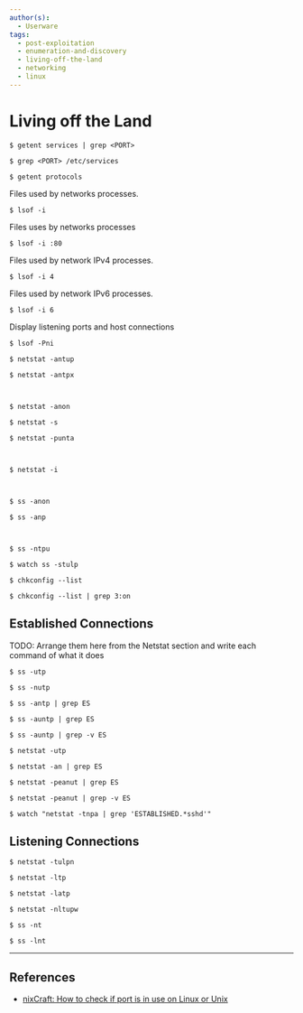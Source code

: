 ```yaml
---
author(s):
  - Userware
tags:
  - post-exploitation
  - enumeration-and-discovery
  - living-off-the-land
  - networking
  - linux
---
```

# Living off the Land

```
$ getent services | grep <PORT>

$ grep <PORT> /etc/services

$ getent protocols
```

Files used by networks processes.

```
$ lsof -i
```

Files uses by networks processes

```
$ lsof -i :80
```

Files used by network IPv4 processes.

```
$ lsof -i 4
```

Files used by network IPv6 processes.

```
$ lsof -i 6
```

Display listening ports and host connections

```
$ lsof -Pni
```

```
$ netstat -antup

$ netstat -antpx



$ netstat -anon

$ netstat -s

$ netstat -punta



$ netstat -i



$ ss -anon

$ ss -anp



$ ss -ntpu

$ watch ss -stulp

$ chkconfig --list

$ chkconfig --list | grep 3:on
```

## Established Connections

TODO: Arrange them here from the Netstat section and write each command of what it does

```
$ ss -utp

$ ss -nutp

$ ss -antp | grep ES

$ ss -auntp | grep ES

$ ss -auntp | grep -v ES
```

```
$ netstat -utp

$ netstat -an | grep ES

$ netstat -peanut | grep ES

$ netstat -peanut | grep -v ES
```

```
$ watch "netstat -tnpa | grep 'ESTABLISHED.*sshd'"
```

## Listening Connections

```
$ netstat -tulpn

$ netstat -ltp

$ netstat -latp

$ netstat -nltupw

$ ss -nt

$ ss -lnt
```

---
## References

- [nixCraft: How to check if port is in use on Linux or Unix](https://www.cyberciti.biz/faq/unix-linux-check-if-port-is-in-use-command/)